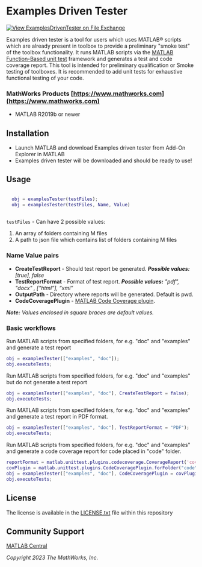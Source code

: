 # Examples Driven Tester

[![View ExamplesDrivenTester on File Exchange](https://www.mathworks.com/matlabcentral/images/matlab-file-exchange.svg)](https://in.mathworks.com/matlabcentral/fileexchange/156374-examplesdriventester)
  
Examples driven tester is a tool for users which uses MATLAB&reg; scripts which are already present in toolbox to provide a preliminary "smoke test" of the toolbox functionality. It runs MATLAB scripts via the [MATLAB Function-Based unit test](https://www.mathworks.com/help/matlab/function-based-unit-tests.html) framework and generates a test and code coverage report. This tool is intended for preliminary qualification or Smoke testing of toolboxes. It is recommended to add unit tests for exhaustive functional testing of your code. 

  
### MathWorks Products [https://www.mathworks.com](https://www.mathworks.com)  
* MATLAB R2019b or newer 

## Installation 

  * Launch MATLAB and download Examples driven tester from Add-On Explorer in MATLAB
  * Examples driven tester will be downloaded and should be ready to use!
  
## Usage
  
```matlab
  
  obj = examplesTester(testFiles);
  obj = examplesTester(testFiles, Name, Value)
  
```

`testFiles` - Can have 2 possible values:

 1. An array of folders containing  M files
 2. A path to json file which contains list of folders containing M files

### Name Value pairs

* **CreateTestReport**           - Should test report be generated. ***Possible values:**[true], false*
* **TestReportFormat**           - Format of test report. ***Possible values:** "pdf", "docx" , ["html”], “xml”*
* **OutputPath**                 - Directory where reports will be generated.  Default is pwd.
* **CodeCoveragePlugin**         - [MATLAB Code Coverage plugin](https://www.mathworks.com/help/matlab/ref/matlab.unittest.plugins.codecoverageplugin-class.html).

***Note:** Values enclosed in square braces are default values.*

### Basic workflows

Run MATLAB scripts from specified folders, for e.g. "doc" and "examples" and generate a test report

```matlab
obj = examplesTester(["examples", "doc"]);
obj.executeTests;
```

Run MATLAB scripts from specified folders, for e.g. "doc" and "examples" but do not generate a test report

```matlab
obj = examplesTester(["examples", "doc"], CreateTestReport = false);
obj.executeTests;
```

Run MATLAB scripts from specified folders, for e.g. "doc" and "examples" and generate a test report in PDF format.

```matlab
obj = examplesTester(["examples", "doc"], TestReportFormat = "PDF");
obj.executeTests;
```

Run MATLAB scripts from specified folders, for e.g. "doc" and "examples" and generate a code coverage report for code placed in "code" folder.

```matlab
reportFormat = matlab.unittest.plugins.codecoverage.CoverageReport('coverage-report');
covPlugin = matlab.unittest.plugins.CodeCoveragePlugin.forFolder("code", "Producing", reportFormat);
obj = examplesTester(["examples", "doc"], CodeCoveragePlugin = covPlugin);
obj.executeTests;
```

## License

The license is available in the [LICENSE.txt](license.txt) file within this repository

## Community Support

[MATLAB Central](https://www.mathworks.com/matlabcentral)

*Copyright 2023 The MathWorks, Inc.*
